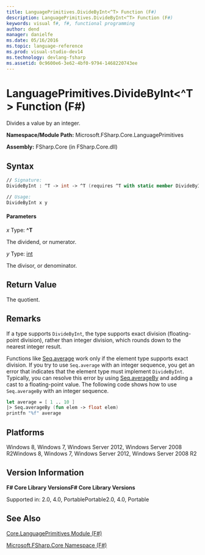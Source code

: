 ```yaml
---
title: LanguagePrimitives.DivideByInt<^T> Function (F#)
description: LanguagePrimitives.DivideByInt<^T> Function (F#)
keywords: visual f#, f#, functional programming
author: dend
manager: danielfe
ms.date: 05/16/2016
ms.topic: language-reference
ms.prod: visual-studio-dev14
ms.technology: devlang-fsharp
ms.assetid: 0c9600e6-3e62-4bf0-9794-1468220743ee 
---
```


# LanguagePrimitives.DivideByInt<^T> Function (F#)

Divides a value by an integer.

**Namespace/Module Path:** Microsoft.FSharp.Core.LanguagePrimitives

**Assembly:** FSharp.Core (in FSharp.Core.dll)


## Syntax

```fsharp
// Signature:
DivideByInt : ^T -> int -> ^T (requires ^T with static member DivideByInt)

// Usage:
DivideByInt x y
```

#### Parameters
*x*
Type: **^T**


The dividend, or numerator.


*y*
Type: [int](https://msdn.microsoft.com/library/025d5455-3622-4ea5-9573-3ecbd4ee1375)


The divisor, or denominator.

## Return Value

The quotient.

## Remarks
If a type supports `DivideByInt`, the type supports exact division (floating-point division), rather than integer division, which rounds down to the nearest integer result.

Functions like [Seq.average](https://msdn.microsoft.com/library/609d793b-c70f-4e36-9ab4-d928056d65b8) work only if the element type supports exact division. If you try to use `Seq.average` with an integer sequence, you get an error that indicates that the element type must implement `DivideByInt`. Typically, you can resolve this error by using [Seq.averageBy](https://msdn.microsoft.com/library/47c855c1-2dbd-415a-885e-b909d9d3e4f8) and adding a cast to a floating-point value. The following code shows how to use `Seq.averageBy` with an integer sequence.

```fsharp
let average = [ 1 .. 10 ]
|> Seq.averageBy (fun elem -> float elem)
printfn "%f" average
```

## Platforms
Windows 8, Windows 7, Windows Server 2012, Windows Server 2008 R2Windows 8, Windows 7, Windows Server 2012, Windows Server 2008 R2


## Version Information
**F# Core Library VersionsF# Core Library Versions**

Supported in: 2.0, 4.0, PortablePortable2.0, 4.0, Portable

## See Also
[Core.LanguagePrimitives Module &#40;F&#35;&#41;](Core.LanguagePrimitives-Module-%5BFSharp%5D.md)

[Microsoft.FSharp.Core Namespace &#40;F&#35;&#41;](Microsoft.FSharp.Core-Namespace-%5BFSharp%5D.md)